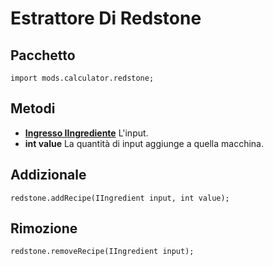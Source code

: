 # Estrattore Di Redstone

## Pacchetto
```zenscript
import mods.calculator.redstone;
```

## Metodi

- **[Ingresso IIngrediente](/Vanilla/Variable_Types/IIngredient/)** L'input.
- **int value** La quantità di input aggiunge a quella macchina.


## Addizionale
```zenscript
redstone.addRecipe(IIngredient input, int value);
```

## Rimozione
```zenscript
redstone.removeRecipe(IIngredient input);
```